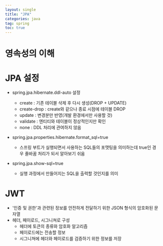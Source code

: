```yaml
---
layout: single
title: "JPA"
categories: java
tag: spring
toc: true
---
```


# 영속성의 이해

# JPA 설정

- spring.jpa.hibernate.ddl-auto 설정
  - create : 기존 테이블 삭제 후 다시 생성(DROP + UPDATE)
  - create-drop : create와 같으나 종료 시점에 테이블 DROP
  - update : 변경분만 반영(개발 환경에서만 사용할 것)
  - validate : 엔티티와 테이블이 정상적인지만 확인
  - none : DDL 처리에 관여하지 않음

- spring.jpa.properties.hibernate.format_sql=true
  - 스프링 부트가 실행되면서 사용하는 SQL들의 포맷팅을 의미하는데 true인 경우 줄바꿈 처리가 되서 알아보기 쉬움

- spring.jpa.show-sql=true
  - 실행 과정에서 만들어지는 SQL을 출력할 것인지를 의미

# JWT

- '인증 및 권한'과 관련된 정보를 안전하게 전달하기 위한 JSON 형식의 암호화된 문자열
- 헤더, 페이로드, 시그니쳐로 구성
  - 헤더에 토큰의 종류와 암호화 알고리즘
  - 페이로드에는 전송할 정보
  - 시그니쳐에 헤더와 페이로드를 검증하기 위한 정보를 저장



